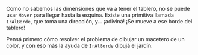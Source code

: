 Como no sabemos las dimensiones que va a tener el tablero, no se puede usar `Mover` para llegar hasta la esquina. Existe una primitiva llamada `IrAlBorde`, que toma una dirección, y... ¡adiviná! ¡Se mueve a ese borde del tablero!

Pensá primero cómo resolver el problema de dibujar un macetero de un color, y con eso más la ayuda de `IrAlBorde` dibujá el jardín.